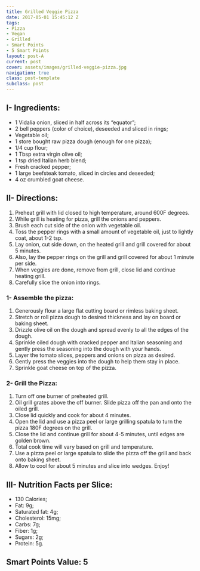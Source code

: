```yaml
---
title: Grilled Veggie Pizza
date: 2017-05-01 15:45:12 Z
tags:
- Pizza
- Vegan
- Grilled
- Smart Points
- 5 Smart Points
layout: post-A
current: post
cover: assets/images/grilled-veggie-pizza.jpg
navigation: true
class: post-template
subclass: post
---
```


## I- Ingredients:
* 1 Vidalia onion, sliced in half across its &#8220;equator&#8221;;
* 2 bell peppers (color of choice), deseeded and sliced in rings;
* Vegetable oil;
* 1 store bought raw pizza dough (enough for one pizza);
* 1/4 cup flour;
* 1 Tbsp extra virgin olive oil;
* 1 tsp dried Italian herb blend;
* Fresh cracked pepper;
* 1 large beefsteak tomato, sliced in circles and deseeded;
* 4 oz crumbled goat cheese.

## II- Directions:
1. Preheat grill with lid closed to high temperature, around 600F degrees.
1. While grill is heating for pizza, grill the onions and peppers.
1. Brush each cut side of the onion with vegetable oil.
1. Toss the pepper rings with a small amount of vegetable oil, just to lightly coat, about 1-2 tsp.
1. Lay onion, cut side down, on the heated grill and grill covered for about 5 minutes.
1. Also, lay the pepper rings on the grill and grill covered for about 1 minute per side.
1. When veggies are done, remove from grill, close lid and continue heating grill.
1. Carefully slice the onion into rings.

### 1- Assemble the pizza:
1. Generously flour a large flat cutting board or rimless baking sheet.
1. Stretch or roll pizza dough to desired thickness and lay on board or baking sheet.
1. Drizzle olive oil on the dough and spread evenly to all the edges of the dough.
1. Sprinkle oiled dough with cracked pepper and Italian seasoning and gently press the seasoning into the dough with your hands.
1. Layer the tomato slices, peppers and onions on pizza as desired.
1. Gently press the veggies into the dough to help them stay in place.
1. Sprinkle goat cheese on top of the pizza.

### 2- Grill the Pizza:
1. Turn off one burner of preheated grill.
1. Oil grill grates above the off burner. Slide pizza off the pan and onto the oiled grill.
1. Close lid quickly and cook for about 4 minutes.
1. Open the lid and use a pizza peel or large grilling spatula to turn the pizza 180F degrees on the grill.
1. Close the lid and continue grill for about 4-5 minutes, until edges are golden brown.
1. Total cook time will vary based on grill and temperature.
1. Use a pizza peel or large spatula to slide the pizza off the grill and back onto baking sheet.
1. Allow to cool for about 5 minutes and slice into wedges. Enjoy!

## III- Nutrition Facts per Slice:
* 130 Calories;
* Fat: 9g;
* Saturated fat: 4g;
* Cholesterol: 15mg;
* Carbs: 7g;
* Fiber: 1g;
* Sugars: 2g;
* Protein: 5g.

## Smart Points Value: 5
